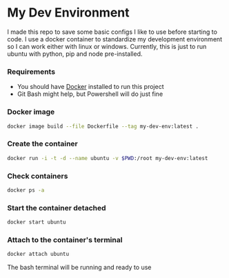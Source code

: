 # My Dev Environment
I made this repo to save some basic configs I like to use before starting to code. I use a docker container to standardize my development
environment so I can work either with linux or windows. Currently, this is just to run ubuntu with python, pip and node pre-installed.

### Requirements
- You should have [Docker](https://www.docker.com/get-started/) installed to run this project
- Git Bash might help, but Powershell will do just fine

### Docker image
```sh
docker image build --file Dockerfile --tag my-dev-env:latest .
```

### Create the container
```sh
docker run -i -t -d --name ubuntu -v $PWD:/root my-dev-env:latest
```

### Check containers
```sh
docker ps -a
```

### Start the container detached
```sh
docker start ubuntu
```

### Attach to the container's terminal
```sh
docker attach ubuntu
```

The bash terminal will be running and ready to use